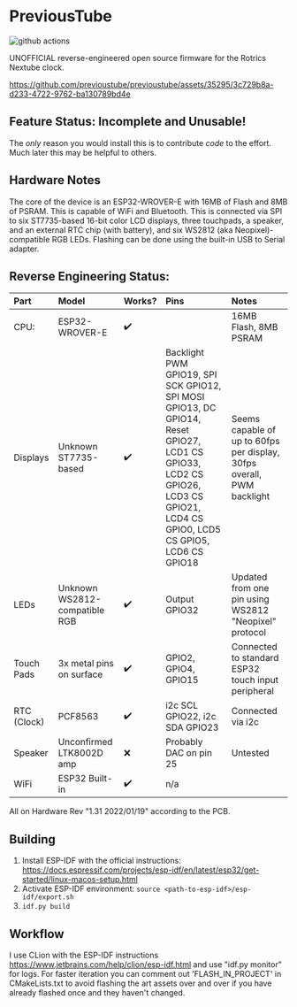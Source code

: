 # PreviousTube

![github actions](https://github.com/previoustube/previoustube/actions/workflows/build.yml/badge.svg)

UNOFFICIAL reverse-engineered open source firmware for the Rotrics Nextube clock.

https://github.com/previoustube/previoustube/assets/35295/3c729b8a-d233-4722-9762-ba130789bd4e

## Feature Status: Incomplete and Unusable!

The *only* reason you would install this is to contribute *code* to the effort. Much later this may be helpful to
others.

## Hardware Notes

The core of the device is an ESP32-WROVER-E with 16MB of Flash and 8MB of PSRAM. This is capable of WiFi and Bluetooth.
This is connected via SPI to six ST7735-based 16-bit color LCD displays, three touchpads, a speaker, and an external RTC
chip (with
battery), and six WS2812 (aka Neopixel)-compatible RGB LEDs. Flashing can be done using the built-in USB to Serial
adapter.

## Reverse Engineering Status:

| Part        | Model                         | Works?             | Pins                                                                                                                                                                         | Notes                                                                  |
|:------------|:------------------------------|:-------------------|:-----------------------------------------------------------------------------------------------------------------------------------------------------------------------------|:-----------------------------------------------------------------------|
| CPU:        | ESP32-WROVER-E                | :heavy_check_mark: |                                                                                                                                                                              | 16MB Flash, 8MB PSRAM                                                  |
| Displays    | Unknown ST7735-based          | :heavy_check_mark: | Backlight PWM GPIO19, SPI SCK GPIO12, SPI MOSI GPIO13, DC GPIO14, Reset GPIO27, LCD1 CS GPIO33, LCD2 CS GPIO26, LCD3 CS GPIO21, LCD4 CS GPIO0, LCD5 CS GPIO5, LCD6 CS GPIO18 | Seems capable of up to 60fps per display, 30fps overall, PWM backlight |
| LEDs        | Unknown WS2812-compatible RGB | :heavy_check_mark: | Output GPIO32                                                                                                                                                                | Updated from one pin using WS2812 "Neopixel" protocol                  |
| Touch Pads  | 3x metal pins on surface      | :heavy_check_mark: | GPIO2, GPIO4, GPIO15                                                                                                                                                         | Connected to standard ESP32 touch input peripheral                     |
| RTC (Clock) | PCF8563                       | :heavy_check_mark: | i2c SCL GPIO22, i2c SDA GPIO23                                                                                                                                               | Connected via i2c                                                      |
| Speaker     | Unconfirmed LTK8002D amp      | :x:                | Probably DAC on pin 25                                                                                                                                                       | Untested                                                               |
| WiFi        | ESP32 Built-in                | :heavy_check_mark: | n/a                                                                                                                                                                          |                                                                        |

All on Hardware Rev "1.31 2022/01/19" according to the PCB.

## Building

1. Install ESP-IDF with the official
   instructions: https://docs.espressif.com/projects/esp-idf/en/latest/esp32/get-started/linux-macos-setup.html
2. Activate ESP-IDF environment: `source <path-to-esp-idf>/esp-idf/export.sh`
3. `idf.py build`

## Workflow

I use CLion with the ESP-IDF instructions https://www.jetbrains.com/help/clion/esp-idf.html and use "idf.py monitor" for
logs. For faster iteration you can comment out 'FLASH_IN_PROJECT' in CMakeLists.txt to avoid flashing the art assets
over and over if you have already flashed once and they haven't changed.

